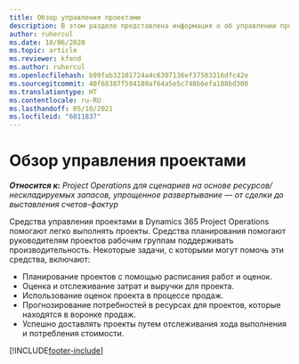 ```yaml
---
title: Обзор управления проектами
description: В этом разделе представлена информация о об управлении проектами в Dynamics 365 Project Operations.
author: ruhercul
ms.date: 10/06/2020
ms.topic: article
ms.reviewer: kfend
ms.author: ruhercul
ms.openlocfilehash: b99fab32101724a4c6307136ef37503316dfc42e
ms.sourcegitcommit: 40f68387f594180af64a5e5c748b6efa188bd300
ms.translationtype: HT
ms.contentlocale: ru-RU
ms.lasthandoff: 05/10/2021
ms.locfileid: "6011837"
---
```

# <a name="project-management-overview"></a>Обзор управления проектами

_**Относится к:** Project Operations для сценариев на основе ресурсов/нескладируемых запасов, упрощенное развертывание — от сделки до выставления счетов-фактур_

Средства управления проектами в Dynamics 365 Project Operations помогают легко выполнять проекты. Средства планирования помогают руководителям проектов рабочим группам поддерживать производительность. Некоторые задачи, с которыми могут помочь эти средства, включают:

- Планирование проектов с помощью расписания работ и оценок.
- Оценка и отслеживание затрат и выручки для проекта.
- Использование оценок проекта в процессе продаж.
- Прогнозирование потребностей в ресурсах для проектов, которые находятся в воронке продаж.
- Успешно доставлять проекты путем отслеживания хода выполнения и потребления стоимости.


[!INCLUDE[footer-include](../includes/footer-banner.md)]